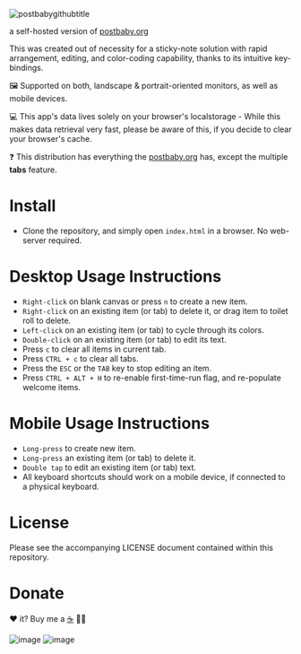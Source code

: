 
![postbabygithubtitle](https://github.com/user-attachments/assets/29979323-15ae-4324-817e-f89571606655)


a self-hosted version of [postbaby.org](https://www.postbaby.org)

This was created out of necessity for a sticky-note solution with rapid arrangement, editing, and color-coding capability, thanks to its intuitive key-bindings.

🖼️ Supported on both, landscape & portrait-oriented monitors, as well as mobile devices.

💻 This app's data lives solely on your browser's localstorage - While this makes data retrieval very fast, please be aware of this, if you decide to clear your browser's cache.

❓ This distribution has everything the [postbaby.org](https://www.postbaby.org) has, except the multiple **tabs** feature.

# Install
- Clone the repository, and simply open `index.html` in a browser. No web-server required.

# Desktop Usage Instructions
- `Right-click` on blank canvas or press `n` to create a new item.
- `Right-click` on an existing item (or tab) to delete it, or drag item to toilet roll to delete.
- `Left-click` on an existing item (or tab) to cycle through its colors.
- `Double-click` on an existing item (or tab) to edit its text.
- Press `c` to clear all items in current tab.
- Press `CTRL + c` to clear all tabs.
- Press the `ESC` or the `TAB` key to stop editing an item.
- Press `CTRL + ALT + H` to re-enable first-time-run flag, and re-populate welcome items.

# Mobile Usage Instructions
- `Long-press` to create new item.
- `Long-press` an existing item (or tab) to delete it.
- `Double tap` to edit an existing item (or tab) text.
- All keyboard shortcuts should work on a mobile device, if connected to a physical keyboard.

# License
Please see the accompanying LICENSE document contained within this repository.

# Donate
❤️ it? Buy me a [☕](https://buymeacoffee.com/markrai) 🙏🏼

![image](https://github.com/user-attachments/assets/e6327d1f-15db-467c-ad9d-ab6af0bc2666)
![image](https://github.com/user-attachments/assets/00195e6b-11f9-40cb-93c9-20ed2917a6b3)

